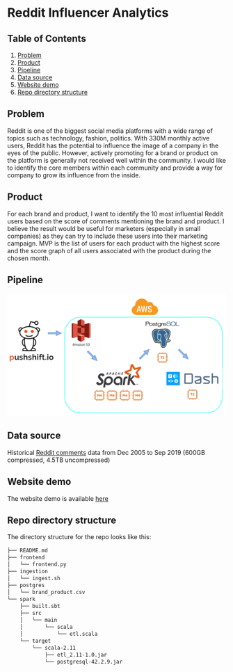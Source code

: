 # Reddit Influencer Analytics

## Table of Contents
1. [Problem](README.md#problem)
1. [Product](README.md#product)
1. [Pipeline](README.md#pipeline)
1. [Data source](README.md#data-source)
1. [Website demo](README.md#website-demo)
1. [Repo directory structure](README.md#repo-directory-structure)

## Problem

Reddit is one of the biggest social media platforms with a wide range of topics such as technology, fashion, politics. With 330M monthly active users, Reddit has the potential to influence the image of a company in the eyes of the public. However, actively promoting for a brand or product on the platform is generally not received well within the community. I would like to identify the core members within each community and provide a way for company to grow its influence from the inside.

## Product

For each brand and product, I want to identify the 10 most influential Reddit users based on the score of comments mentioning the brand and product. I believe the result would be useful for marketers (especially in small companies) as they can try to include these users into their marketing campaign. MVP is the list of users for each product with the highest score and the score graph of all users associated with the product during the chosen month.

## Pipeline

![pipeline](assets/pipeline.png)

## Data source

Historical [Reddit comments](https://files.pushshift.io/reddit/comments/) data from Dec 2005 to Sep 2019 (600GB compressed, 4.5TB uncompressed)

## Website demo

The website demo is available [here](http://insightful-analytics.me/)

## Repo directory structure

The directory structure for the repo looks like this:

    ├── README.md
    ├── frontend
    │   └── frontend.py
    ├── ingestion
    │   └── ingest.sh
    ├── postgres
    │   └── brand_product.csv
    └── spark
        ├── built.sbt
        ├── src
        │   └── main
        │       └── scala
        │           └── etl.scala
        └── target
            └── scala-2.11
                ├── etl_2.11-1.0.jar
                └── postgresql-42.2.9.jar
        